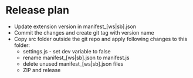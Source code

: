 # Release plan
  * Update extension version in manifest_[ws|sb].json
  * Commit the changes and create git tag with version name
  * Copy src folder outside the git repo and apply following changes to this folder:
    * settings.js - set dev variable to false
    * rename manifest_[ws|sb].json to manifest.js
    * delete unused manifest_[ws|sb].json files
    * ZIP and release